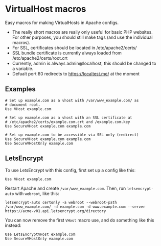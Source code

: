 # VirtualHost macros

Easy macros for making VirtualHosts in Apache configs.

* The really short macros are really only useful for basic PHP
  websites. For other purposes, you should still make <VirtualHost>
  tags (and use the individual macros).
* For SSL, certificates should be located in /etc/apache2/certs/
* SSL bundle certificate is currently always loaded from
  /etc/apache2/certs/root.crt
* Currently, admin is always admin@localhost, this should be
  changed to a variable.
* Defualt port 80 redirects to https://localtest.me/ at the moment

## Examples

    # Set up example.com as a vhost with /var/www_example.com/ as
    # document root.
    Use VHost example.com

    # Set up example.com as a vhost with an SSL certificate at
    # /etc/apache2/certs/example.com.crt and /example.com.key
    Use SecureVHost example.com example.com

    # Set up example.com to be accessible via SSL only (redirect)
    Use SecureVHost example.com example.com
    Use SecureVHostOnly example.com

## LetsEncrypt

To use LetsEncrypt with this config, first set up a config like this:

    Use VHost example.com

Restart Apache and create `/var/www_example.com`. Then, run `letsencrypt-auto` with `webroot`, like this:

    letsencrypt-auto certonly -a webroot --webroot-path /var/www_example.com/ -d example.com -d www.example.com --server https://acme-v01.api.letsencrypt.org/directory

You can now remove the first `VHost` macro use, and do something like this instead:

    Use LetsEncryptVHost example.com
    Use SecureVHostOnly example.com
